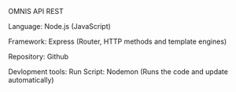 OMNIS API REST

Language: Node.js (JavaScript)

Framework: Express (Router, HTTP methods and template engines)

Repository: Github

Devlopment tools:
    Run Script: Nodemon (Runs the code and update automatically)